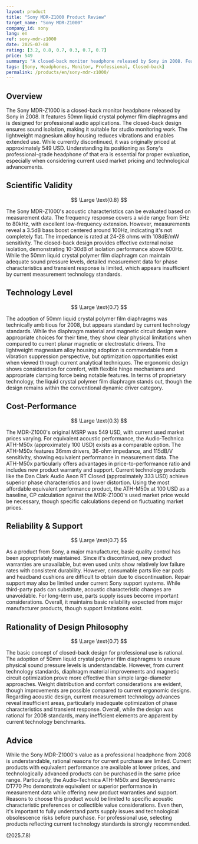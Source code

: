 ```yaml
---
layout: product
title: "Sony MDR-Z1000 Product Review"
target_name: "Sony MDR-Z1000"
company_id: sony
lang: en
ref: sony-mdr-z1000
date: 2025-07-08
rating: [3.2, 0.8, 0.7, 0.3, 0.7, 0.7]
price: 549
summary: "A closed-back monitor headphone released by Sony in 2008. Features 50mm liquid crystal polymer film diaphragms and is designed for professional use. While discontinued, it's still available in the used market. Originally priced at approximately 549 USD, it requires careful consideration from a cost-performance perspective given the significant technological advances in the field since its release."
tags: [Sony, Headphones, Monitor, Professional, Closed-back]
permalink: /products/en/sony-mdr-z1000/
---
```


## Overview

The Sony MDR-Z1000 is a closed-back monitor headphone released by Sony in 2008. It features 50mm liquid crystal polymer film diaphragms and is designed for professional audio applications. The closed-back design ensures sound isolation, making it suitable for studio monitoring work. The lightweight magnesium alloy housing reduces vibrations and enables extended use. While currently discontinued, it was originally priced at approximately 549 USD. Understanding its positioning as Sony's professional-grade headphone of that era is essential for proper evaluation, especially when considering current used market pricing and technological advancements.

## Scientific Validity

$$ \Large \text{0.8} $$

The Sony MDR-Z1000's acoustic characteristics can be evaluated based on measurement data. The frequency response covers a wide range from 5Hz to 80kHz, with excellent low-frequency extension. However, measurements reveal a 3.5dB bass boost centered around 100Hz, indicating it's not completely flat. The impedance is rated at 24-28 ohms with 108dB/mW sensitivity. The closed-back design provides effective external noise isolation, demonstrating 10-30dB of isolation performance above 600Hz. While the 50mm liquid crystal polymer film diaphragm can maintain adequate sound pressure levels, detailed measurement data for phase characteristics and transient response is limited, which appears insufficient by current measurement technology standards.

## Technology Level

$$ \Large \text{0.7} $$

The adoption of 50mm liquid crystal polymer film diaphragms was technically ambitious for 2008, but appears standard by current technology standards. While the diaphragm material and magnetic circuit design were appropriate choices for their time, they show clear physical limitations when compared to current planar magnetic or electrostatic drivers. The lightweight magnesium alloy housing adoption is commendable from a vibration suppression perspective, but optimization opportunities exist when viewed through current analytical techniques. The ergonomic design shows consideration for comfort, with flexible hinge mechanisms and appropriate clamping force being notable features. In terms of proprietary technology, the liquid crystal polymer film diaphragm stands out, though the design remains within the conventional dynamic driver category.

## Cost-Performance

$$ \Large \text{0.3} $$

The MDR-Z1000's original MSRP was 549 USD, with current used market prices varying. For equivalent acoustic performance, the Audio-Technica ATH-M50x (approximately 100 USD) exists as a comparable option. The ATH-M50x features 36mm drivers, 36-ohm impedance, and 115dB/V sensitivity, showing equivalent performance in measurement data. The ATH-M50x particularly offers advantages in price-to-performance ratio and includes new product warranty and support. Current technology products like the Dan Clark Audio Aeon RT Closed (approximately 333 USD) achieve superior phase characteristics and lower distortion. Using the most affordable equivalent performance product, the ATH-M50x at 100 USD as a baseline, CP calculation against the MDR-Z1000's used market price would be necessary, though specific calculations depend on fluctuating market prices.

## Reliability & Support

$$ \Large \text{0.7} $$

As a product from Sony, a major manufacturer, basic quality control has been appropriately maintained. Since it's discontinued, new product warranties are unavailable, but even used units show relatively low failure rates with consistent durability. However, consumable parts like ear pads and headband cushions are difficult to obtain due to discontinuation. Repair support may also be limited under current Sony support systems. While third-party pads can substitute, acoustic characteristic changes are unavoidable. For long-term use, parts supply issues become important considerations. Overall, it maintains basic reliability expected from major manufacturer products, though support limitations exist.

## Rationality of Design Philosophy

$$ \Large \text{0.7} $$

The basic concept of closed-back design for professional use is rational. The adoption of 50mm liquid crystal polymer film diaphragms to ensure physical sound pressure levels is understandable. However, from current technology standards, diaphragm material improvements and magnetic circuit optimization prove more effective than simple large-diameter approaches. Weight distribution and comfort considerations are evident, though improvements are possible compared to current ergonomic designs. Regarding acoustic design, current measurement technology advances reveal insufficient areas, particularly inadequate optimization of phase characteristics and transient response. Overall, while the design was rational for 2008 standards, many inefficient elements are apparent by current technology benchmarks.

## Advice

While the Sony MDR-Z1000's value as a professional headphone from 2008 is understandable, rational reasons for current purchase are limited. Current products with equivalent performance are available at lower prices, and technologically advanced products can be purchased in the same price range. Particularly, the Audio-Technica ATH-M50x and Beyerdynamic DT770 Pro demonstrate equivalent or superior performance in measurement data while offering new product warranties and support. Reasons to choose this product would be limited to specific acoustic characteristic preferences or collectible value considerations. Even then, it's important to fully understand parts supply issues and technological obsolescence risks before purchase. For professional use, selecting products reflecting current technology standards is strongly recommended.

(2025.7.8)